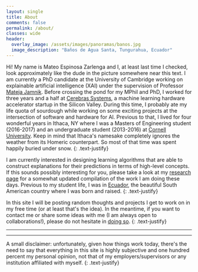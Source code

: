 ```yaml
---
layout: single
title: About
comments: false
permalink: /about/
classes: wide
header:
  overlay_image: /assets/images/panoramas/banos.jpg
  image_description: "Baños de Agua Santa, Tungurahua, Ecuador"
---
```


Hi! My name is Mateo Espinosa Zarlenga and I, at least last time I checked, look
approximately like the dude in the picture somewhere near this text. I am
currently a PhD candidate at the University of Cambridge working on explainable
artificial intelligence (XAI) under the supervision of Professor
[Mateja Jamnik](https://www.cl.cam.ac.uk/~mj201/).
Before crossing the pond for my MPhil and PhD, I worked for three years and a
half at [Cerebras Systems][cerebras], a machine learning hardware accelerator startup
in the Silicon Valley. During this time, I probably ate my life quota of
sourdough while working on some exciting projects at the intersection of
software and hardware for AI. Previous to that, I lived for four wonderful years
in Ithaca, NY where I was a Masters of Engineering student (2016-2017) and an
undergraduate student (2013-2016) at [Cornell University][cornellu]. Keep in mind that
Ithaca's namesake completely ignores the weather from its Homeric counterpart.
So most of that time was spent happily buried under snow.
{: .text-justify}

I am currently interested in designing learning algorithms that are
able to construct explanations for their predictions in terms of high-level
concepts. If this sounds possibly interesting for you, please take a look at my
[research page](/research/) for a somewhat updated compilation of the work I am doing
these days. Previous to my student life, I was in [Ecuador][chaucha], the beautiful
South American country where I was born and raised.
{: .text-justify}

In this site I will be posting random thoughts and projects I get to work on in
my free time (or at least that's the idea). In the meantime, if you want to
contact me or share some ideas with me (I am always open to collaborations!),
please do not hesitate in [doing so]({{site.base}}/contact).
{: .text-justify}

---
---

A small disclaimer: unfortunately, given how things work today, there's the need
to say that everything in this site is highly subjective and one hundred percent
my personal opinion, not that of my employers/supervisors or any institution
affiliated with myself.
{: .text-justify}

[cornellu]: https://www.cornell.edu
[cerebras]: https://www.cerebras.net
[chaucha]: https://www.youtube.com/watch?v=tzpJZRvtx_E